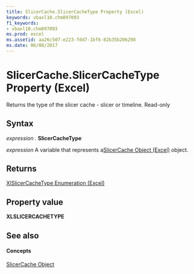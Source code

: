 ```yaml
---
title: SlicerCache.SlicerCacheType Property (Excel)
keywords: vbaxl10.chm897093
f1_keywords:
- vbaxl10.chm897093
ms.prod: excel
ms.assetid: aa26c507-e223-fdd7-1bf6-82b35b206298
ms.date: 06/08/2017
---
```



# SlicerCache.SlicerCacheType Property (Excel)

Returns the type of the slicer cache - slicer or timeline. Read-only


## Syntax

 _expression_ . **SlicerCacheType**

 _expression_ A variable that represents a[SlicerCache Object (Excel)](Excel.SlicerCache.md) object.


## Returns

[XlSlicerCacheType Enumeration (Excel)](xlslicercachetype-enumeration-excel.md)


## Property value

 **XLSLICERCACHETYPE**


## See also


#### Concepts


[SlicerCache Object](Excel.SlicerCache.md)

